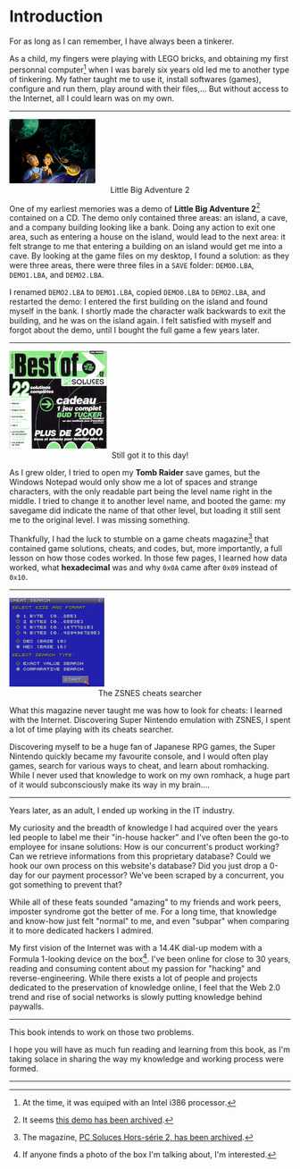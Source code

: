 # Introduction

For as long as I can remember, I have always been a tinkerer.

As a child, my fingers were playing with LEGO bricks, and obtaining my first personnal computer[^pc] when I was barely six years old led me to another type of tinkering. My father taught me to use it, install softwares (games), configure and run them, play around with their files,... But without access to the Internet, all I could learn was on my own.

* * *

<div class="right">
  <img src="images/lba2-setup.png" alt="Little Big Adventure 2">
  <center class="legend">Little Big Adventure 2</center>
</div>

One of my earliest memories was a demo of **Little Big Adventure 2**[^lba2] contained on a CD. The demo only contained three areas: an island, a cave, and a company building looking like a bank. Doing any action to exit one area, such as entering a house on the island, would lead to the next area: it felt strange to me that entering a building on an island would get me into a cave. By looking at the game files on my desktop, I found a solution: as they were three areas, there were three files in a `SAVE` folder: `DEMO0.LBA`, `DEMO1.LBA`, and `DEMO2.LBA`.

I renamed `DEMO2.LBA` to `DEMO1.LBA`, copied `DEMO0.LBA` to `DEMO2.LBA`, and restarted the demo: I entered the first building on the island and found myself in the bank. I shortly made the character walk backwards to exit the building, and he was on the island again. I felt satisfied with myself and forgot about the demo, until I bought the full game a few years later.

* * *

<div class="right">
  <img src="images/best-of-pc-soluces-hs2.png" alt="Still got it to this day!">
  <center class="legend">Still got it to this day!</center>
</div>

As I grew older, I tried to open my **Tomb Raider** save games, but the Windows Notepad would only show me a lot of spaces and strange characters, with the only readable part being the level name right in the middle. I tried to change it to another level name, and booted the game: my savegame did indicate the name of that other level, but loading it still sent me to the original level. I was missing something.

Thankfully, I had the luck to stumble on a game cheats magazine[^pcsoluces] that contained game solutions, cheats, and codes, but, more importantly, a full lesson on how those codes worked. In those few pages, I learned how data worked, what **hexadecimal** was and why `0x0A` came after `0x09` instead of `0x10`.

* * *

<div class="right">
  <img src="images/zsnes-cheating.png" alt="The ZSNES cheats searcher">
  <center class="legend">The ZSNES cheats searcher</center>
</div>

What this magazine never taught me was how to look for cheats: I learned with the Internet. Discovering Super Nintendo emulation with ZSNES, I spent a lot of time playing with its cheats searcher.

Discovering myself to be a huge fan of Japanese RPG games, the Super Nintendo quickly became my favourite console, and I would often play games, search for various ways to cheat, and learn about romhacking. While I never used that knowledge to work on my own romhack, a huge part of it would subconsciously make its way in my brain....

* * *
Years later, as an adult, I ended up working in the IT industry.

My curiosity and the breadth of knowledge I had acquired over the years led people to label me their "in-house hacker" and I've often been the go-to employee for insane solutions: How is our concurrent's product working? Can we retrieve informations from this proprietary database? Could we hook our own process on this website's database? Did you just drop a 0-day for our payment processor? We've been scraped by a concurrent, you got something to prevent that?

While all of these feats sounded "amazing" to my friends and work peers, imposter syndrome got the better of me. For a long time, that knowledge and know-how just felt "normal" to me, and even "subpar" when comparing it to more dedicated hackers I admired.

My first vision of the Internet was with a 14.4K dial-up modem with a Formula 1-looking device on the box[^modem]. I've been online for close to 30 years, reading and consuming content about my passion for "hacking" and reverse-engineering. While there exists a lot of people and projects dedicated to the preservation of knowledge online, I feel that the Web 2.0 trend and rise of social networks is slowly putting knowledge behind paywalls.

* * *
This book intends to work on those two problems.

I hope you will have as much fun reading and learning from this book, as I'm taking solace in sharing the way my knowledge and working process were formed.


* * *
[^pc]: At the time, it was equiped with an Intel i386 processor.
[^lba2]: It seems [this demo has been archived](https://magicball.net/downloads/lba2-demo/).
[^pcsoluces]: The magazine, [PC Soluces Hors-série 2, has been archived](https://www.abandonware-magazines.org/affiche_mag.php?mag=110&num=4473&album=oui).
[^modem]: If anyone finds a photo of the box I'm talking about, I'm interested.
